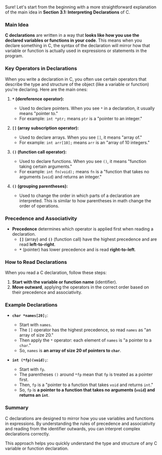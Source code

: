 Sure! Let's start from the beginning with a more straightforward explanation of the main idea in **Section 3.1: Interpreting Declarations** of C.

### Main Idea

**C declarations** are written in a way that **looks like how you use the declared variables or functions in your code**. This means when you declare something in C, the syntax of the declaration will mirror how that variable or function is actually used in expressions or statements in the program.

### Key Operators in Declarations

When you write a declaration in C, you often use certain operators that describe the type and structure of the object (like a variable or function) you're declaring. Here are the main ones:

1. **`*` (dereference operator):** 
   - Used to declare pointers. When you see `*` in a declaration, it usually means "pointer to."
   - For example: `int *ptr;` means `ptr` is a "pointer to an integer."

2. **`[]` (array subscription operator):** 
   - Used to declare arrays. When you see `[]`, it means "array of."
   - For example: `int arr[10];` means `arr` is an "array of 10 integers."

3. **`()` (function call operator):** 
   - Used to declare functions. When you see `()`, it means "function taking certain arguments."
   - For example: `int fn(void);` means `fn` is a "function that takes no arguments (`void`) and returns an integer."

4. **`()` (grouping parentheses):** 
   - Used to change the order in which parts of a declaration are interpreted. This is similar to how parentheses in math change the order of operations.

### Precedence and Associativity

- **Precedence** determines which operator is applied first when reading a declaration.
  - **`[]`** (array) and **`()`** (function call) have the highest precedence and are read **left-to-right**.
  - **`*`** (pointer) has lower precedence and is read **right-to-left**.

### How to Read Declarations

When you read a C declaration, follow these steps:

1. **Start with the variable or function name** (identifier).
2. **Move outward**, applying the operators in the correct order based on their precedence and associativity.

### Example Declarations

- **`char *names[20];`**:  
  - Start with `names`.
  - The `[]` operator has the highest precedence, so read `names` as "an array of size 20."
  - Then apply the `*` operator: each element of `names` is "a pointer to a `char`."
  - So, `names` is **an array of size 20 of pointers to `char`**.

- **`int (*fp)(void);`**:
  - Start with `fp`.
  - The parentheses `()` around `*fp` mean that `fp` is treated as a pointer first.
  - Then, `fp` is a "pointer to a function that takes `void` and returns `int`."
  - So, `fp` is **a pointer to a function that takes no arguments (`void`) and returns an `int`**.

### Summary

C declarations are designed to mirror how you use variables and functions in expressions. By understanding the rules of precedence and associativity and reading from the identifier outwards, you can interpret complex declarations correctly.

This approach helps you quickly understand the type and structure of any C variable or function declaration.